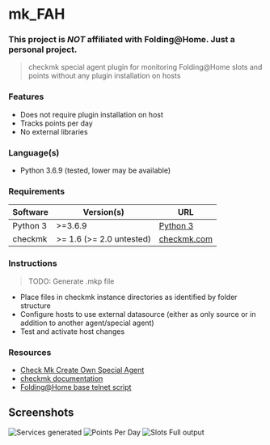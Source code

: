 # mk_FAH
### This project is _NOT_ affiliated with Folding@Home. Just a personal project.
> checkmk special agent plugin for monitoring Folding@Home slots and points without any plugin installation on hosts

### Features

- Does not require plugin installation on host
- Tracks points per day
- No external libraries

### Language(s)

- Python 3.6.9 (tested, lower may be available)

### Requirements

| Software | Version(s) | URL|
| -|-|-|
| Python 3| >=3.6.9 | [Python 3](https://www.python.org/downloads/) |
| checkmk | >= 1.6 (>= 2.0 untested) | [checkmk.com](https://checkmk.com/) |


### Instructions
> TODO: Generate .mkp file

- Place files in checkmk instance directories as identified by folder structure
- Configure hosts to use external datasource (either as only source or in addition to another agent/special agent)
- Test and activate host changes

### Resources

- [Check Mk Create Own Special Agent](https://digaround.cloud/check-mk-create-own-special-agent/)
- [checkmk documentation](https://docs.checkmk.com/latest/en/)
- [Folding@Home base telnet script](https://forums.anandtech.com/threads/folding-home-fahclient-config-control-manual-page.2574018/#post-40108202)

## Screenshots
![Services generated](https://i.imgur.com/hH2IZRk.png)
![Points Per Day](https://i.imgur.com/P9biJKx.png)
![Slots Full output](https://i.imgur.com/lw6ZIyO.png)